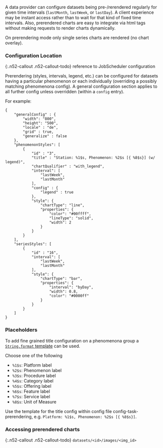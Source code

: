 
A data provider can configure datasets being pre-/rerendered regularly for given time intervals
(`lastMonth`, `lastWeek`, or `lastDay`). A client experience may be instant access rather than
to wait for that kind of fixed time intervals. Also, prerendered charts are easy to integrate via 
html tags without making requests to render charts dynamically.

On prerendering mode only single series charts are rendered (no chart overlay).

### Configuration Location

{:.n52-callout .n52-callout-todo}
reference to JobScheduler configuration

Prerendering (styles, intervals, legend, etc.) can be configured for datasets having a particular 
phenomenon or each individually (overriding a possibly matching phenomenona config). A general 
configuration section applies to all further config unless overridden (within a `config` entry). 

For example:

```
{
    "generalConfig" : {
        "width": "800",
        "height": "500",
        "locale" : "de",
        "grid" : true,
        "generalize" : false
    },
    "phenomenonStyles": [
        {
            "id" : "3",
            "title" : "Station: %1$s, Phenomenon: %2$s [{ %8$s}] (w/ legend)",
            "chartQualifier" : "with_legend",
            "interval": [
                "lastWeek",
                "lastMonth"
            ],
            "config" : {
                "legend" : true
            },
            "style": {
                "chartType": "line",
                "properties": {
                    "color": "#00ffff",
                    "lineType": "solid",
                    "width": 2
                }
            }
        }
    ],
    "seriesStyles": [
        {
            "id" : "16",
            "interval": [
                "lastWeek",
                "lastMonth"
            ],
            "style": {
                "chartType": "bar",
                "properties": {
                    "interval": "byDay",
                    "width": 0.8,
                    "color": "#0000ff"
                }
            }
        }
    ]
}
```

### Placeholders

To add fine grained title configuration on a phenomenona group a 
[`String.format` template](https://docs.oracle.com/javase/8/docs/api/java/util/Formatter.html#syntax) 
can be used.

Choose one of the following

* `%1$s`: Platform label
* `%2$s`: Phenomenon label
* `%3$s`: Procedure label
* `%4$s`: Category label
* `%5$s`: Offering label
* `%6$s`: Feature label
* `%7$s`: Service label
* `%8$s`: Unit of Measure

Use the template for the title config within config file config-task-prerendering, e.g. `Platform: %1$s, Phenomenon: %2$s [{ %8$s}]`.

### Accessing prerendered charts

{:.n52-callout .n52-callout-todo}
`datasets/<id>/images/<img_id>`
